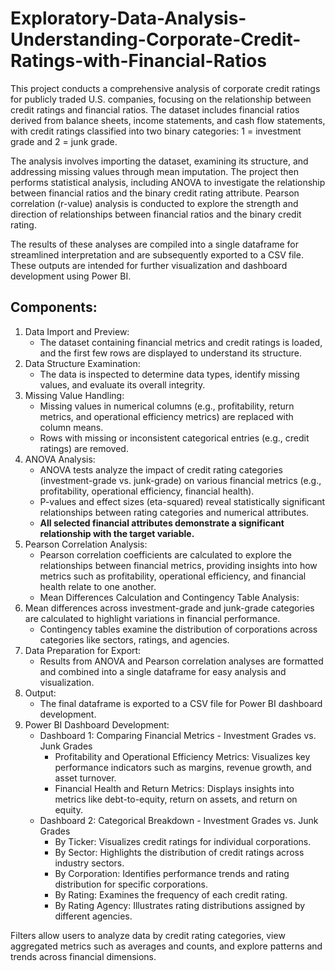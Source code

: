 # Exploratory-Data-Analysis-Understanding-Corporate-Credit-Ratings-with-Financial-Ratios
This project conducts a comprehensive analysis of corporate credit ratings for publicly traded U.S. companies, focusing on the relationship between credit ratings and financial ratios. The dataset includes financial ratios derived from balance sheets, income statements, and cash flow statements, with credit ratings classified into two binary categories: 1 = investment grade and 2 = junk grade.

The analysis involves importing the dataset, examining its structure, and addressing missing values through mean imputation. The project then performs statistical analysis, including ANOVA to investigate the relationship between financial ratios and the binary credit rating attribute. Pearson correlation (r-value) analysis is conducted to explore the strength and direction of relationships between financial ratios and the binary credit rating.

​The results of these analyses are compiled into a single dataframe for streamlined interpretation and are subsequently exported to a CSV file. These outputs are intended for further visualization and dashboard development using Power BI.

## Components:

1. Data Import and Preview:
   -  The dataset containing financial metrics and credit ratings is loaded, and the first few rows are displayed to understand its structure.
2. Data Structure Examination:
   - The data is inspected to determine data types, identify missing values, and evaluate its overall integrity.
3. Missing Value Handling:
   - Missing values in numerical columns (e.g., profitability, return metrics, and operational efficiency metrics) are replaced with column means.
   - Rows with missing or inconsistent categorical entries (e.g., credit ratings) are removed.
4. ANOVA Analysis:
   - ANOVA tests analyze the impact of credit rating categories (investment-grade vs. junk-grade) on various financial metrics (e.g., profitability, operational efficiency, financial health).
   - P-values and effect sizes (eta-squared) reveal statistically significant relationships between rating categories and numerical attributes.
   - **All selected financial attributes demonstrate a significant relationship with the target variable.**
5. Pearson Correlation Analysis:
   - Pearson correlation coefficients are calculated to explore the relationships between financial metrics, providing insights into how metrics such as profitability, operational efficiency, and financial health relate to one another.
   - Mean Differences Calculation and Contingency Table Analysis:
6. Mean differences across investment-grade and junk-grade categories are calculated to highlight variations in financial performance.
   - Contingency tables examine the distribution of corporations across categories like sectors, ratings, and agencies.
7. Data Preparation for Export:
   - Results from ANOVA and Pearson correlation analyses are formatted and combined into a single dataframe for easy analysis and visualization.
8. Output:
   - The final dataframe is exported to a CSV file for Power BI dashboard development.
9. Power BI Dashboard Development:
    - Dashboard 1: Comparing Financial Metrics - Investment Grades vs. Junk Grades
      - Profitability and Operational Efficiency Metrics: Visualizes key performance indicators such as margins, revenue growth, and asset turnover.
      - Financial Health and Return Metrics: Displays insights into metrics like debt-to-equity, return on assets, and return on equity.
    - Dashboard 2: Categorical Breakdown - Investment Grades vs. Junk Grades
      - By Ticker: Visualizes credit ratings for individual corporations.
      - By Sector: Highlights the distribution of credit ratings across industry sectors.
      - By Corporation: Identifies performance trends and rating distribution for specific corporations.
      - By Rating: Examines the frequency of each credit rating.
      - By Rating Agency: Illustrates rating distributions assigned by different agencies.


Filters allow users to analyze data by credit rating categories, view aggregated metrics such as averages and counts, and explore patterns and trends across financial dimensions.
